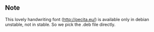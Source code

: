 ## Note
This lovely handwriting font (http://pecita.eu/) is available only in debian unstable, not in stable.
So we pick the .deb file directly.

